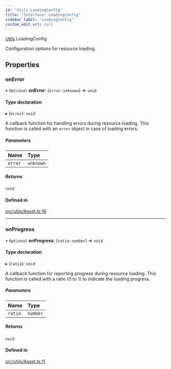 ```yaml
---
id: "Utils.LoadingConfig"
title: "Interface: LoadingConfig"
sidebar_label: "LoadingConfig"
custom_edit_url: null
---
```


[Utils](../namespaces/Utils.md).LoadingConfig

Configuration options for resource loading.

## Properties

### onError

• `Optional` **onError**: (`error`: `unknown`) => `void`

#### Type declaration

▸ (`error`): `void`

A callback function for handling errors during resource loading.
This function is called with an `error` object in case of loading errors.

##### Parameters

| Name | Type |
| :------ | :------ |
| `error` | `unknown` |

##### Returns

`void`

#### Defined in

[src/utils/Asset.ts:16](https://github.com/agargaro/three.ez/blob/fab1372/src/utils/Asset.ts#L16)

___

### onProgress

• `Optional` **onProgress**: (`ratio`: `number`) => `void`

#### Type declaration

▸ (`ratio`): `void`

A callback function for reporting progress during resource loading.
This function is called with a ratio (0 to 1) to indicate the loading progress.

##### Parameters

| Name | Type |
| :------ | :------ |
| `ratio` | `number` |

##### Returns

`void`

#### Defined in

[src/utils/Asset.ts:11](https://github.com/agargaro/three.ez/blob/fab1372/src/utils/Asset.ts#L11)
